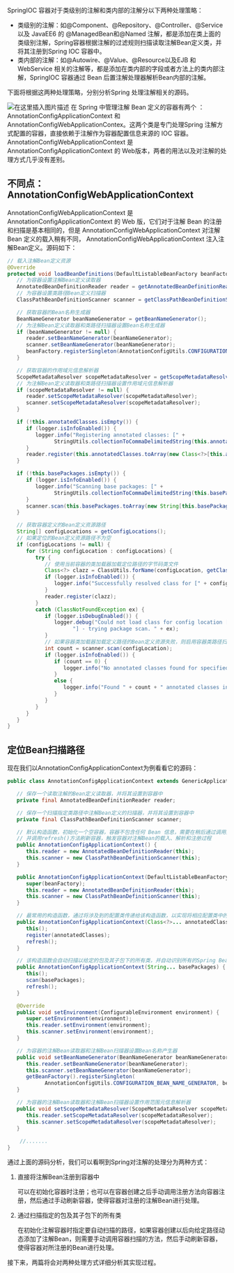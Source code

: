 SpringIOC 容器对于类级别的注解和类内部的注解分以下两种处理策略：

* 类级别的注解：如@Component、@Repository、@Controller、@Service 以及 JavaEE6 的 @ManagedBean和@Named 注解，都是添加在类上面的类级别注解，Spring容器根据注解的过滤规则扫描读取注解Bean定义类，并将其注册到Spring IOC 容器中。
* 类内部的注解：如@Autowire、@Value、@Resource以及EJB 和 WebService 相关的注解等，都是添加在类内部的字段或者方法上的类内部注解，SpringIOC 容器通过 Bean 后置注解处理器解析Bean内部的注解。

下面将根据这两种处理策略，分别分析Spring 处理注解相关的源码。 

 ![在这里插入图片描述](https://img-blog.csdnimg.cn/20201208232158636.png#pic_center)
在 Spring 中管理注解 Bean 定义的容器有两个 ：AnnotationConfigApplicationContext 和 AnnotationConfigWebApplicationContex。这两个类是专门处理Spring 注解方式配置的容器，直接依赖于注解作为容器配置信息来源的 IOC 容器。AnnotationConfigWebApplicationContext 是 AnnotationConfigApplicationContext 的 Web版本，两者的用法以及对注解的处理方式几乎没有差别。

## 不同点：AnnotationConfigWebApplicationContext 

AnnotationConfigWebApplicationContext 是 AnnotationConfigApplicationContext 的 Web 版，它们对于注解 Bean 的注册和扫描是基本相同的，但是 AnnotationConfigWebApplicationContext 对注解Bean 定义的载入稍有不同， AnnotationConfigWebApplicationContext 注入注解Bean定义。源码如下：

```java
// 载入注解Bean定义资源
@Override
protected void loadBeanDefinitions(DefaultListableBeanFactory beanFactory) {
   // 为容器设置注解Bean定义读取器
   AnnotatedBeanDefinitionReader reader = getAnnotatedBeanDefinitionReader(beanFactory);
   // 为容器设置类路径Bean定义扫描器
   ClassPathBeanDefinitionScanner scanner = getClassPathBeanDefinitionScanner(beanFactory);

   // 获取容器的Bean名称生成器
   BeanNameGenerator beanNameGenerator = getBeanNameGenerator();
   // 为注解Bean定义读取器和类路径扫描器设置Bean名称生成器
   if (beanNameGenerator != null) {
      reader.setBeanNameGenerator(beanNameGenerator);
      scanner.setBeanNameGenerator(beanNameGenerator);
      beanFactory.registerSingleton(AnnotationConfigUtils.CONFIGURATION_BEAN_NAME_GENERATOR, beanNameGenerator);
   }

   // 获取容器的作用域元信息解析器
   ScopeMetadataResolver scopeMetadataResolver = getScopeMetadataResolver();
   // 为注解Bean定义读取器和类路径扫描器设置作用域元信息解析器
   if (scopeMetadataResolver != null) {
      reader.setScopeMetadataResolver(scopeMetadataResolver);
      scanner.setScopeMetadataResolver(scopeMetadataResolver);
   }

   if (!this.annotatedClasses.isEmpty()) {
      if (logger.isInfoEnabled()) {
         logger.info("Registering annotated classes: [" +
               StringUtils.collectionToCommaDelimitedString(this.annotatedClasses) + "]");
      }
      reader.register(this.annotatedClasses.toArray(new Class<?>[this.annotatedClasses.size()]));
   }

   if (!this.basePackages.isEmpty()) {
      if (logger.isInfoEnabled()) {
         logger.info("Scanning base packages: [" +
               StringUtils.collectionToCommaDelimitedString(this.basePackages) + "]");
      }
      scanner.scan(this.basePackages.toArray(new String[this.basePackages.size()]));
   }

   // 获取容器定义的Bean定义资源路径
   String[] configLocations = getConfigLocations();
   // 如果定位的Bean定义资源路径不为空
   if (configLocations != null) {
      for (String configLocation : configLocations) {
         try {
            // 使用当前容器的类加载器加载定位路径的字节码类文件
            Class<?> clazz = ClassUtils.forName(configLocation, getClassLoader());
            if (logger.isInfoEnabled()) {
               logger.info("Successfully resolved class for [" + configLocation + "]");
            }
            reader.register(clazz);
         }
         catch (ClassNotFoundException ex) {
            if (logger.isDebugEnabled()) {
               logger.debug("Could not load class for config location [" + configLocation +
                     "] - trying package scan. " + ex);
            }
            // 如果容器类加载器加载定义路径的Bean定义资源失败，则启用容器类路径扫描器扫描给定路径包及其子包中的类
            int count = scanner.scan(configLocation);
            if (logger.isInfoEnabled()) {
               if (count == 0) {
                  logger.info("No annotated classes found for specified class/package [" + configLocation + "]");
               }
               else {
                  logger.info("Found " + count + " annotated classes in package [" + configLocation + "]");
               }
            }
         }
      }
   }
}
```

## 定位Bean扫描路径

现在我们以AnnotationConfigApplicationContext为例看看它的源码：

```java
public class AnnotationConfigApplicationContext extends GenericApplicationContext implements AnnotationConfigRegistry {

   // 保存一个读取注解的Bean定义读取器，并将其设置到容器中
   private final AnnotatedBeanDefinitionReader reader;

   // 保存一个扫描指定类路径中注解Bean定义的扫描器，并将其设置到容器中
   private final ClassPathBeanDefinitionScanner scanner;

   // 默认构造函数，初始化一个空容器，容器不包含任何 Bean 信息，需要在稍后通过调用其register()方法注册配置类
   // 并调用refresh()方法刷新容器，触发容器对注解Bean的载入、解析和注册过程
   public AnnotationConfigApplicationContext() {
      this.reader = new AnnotatedBeanDefinitionReader(this);
      this.scanner = new ClassPathBeanDefinitionScanner(this);
   }

   public AnnotationConfigApplicationContext(DefaultListableBeanFactory beanFactory) {
      super(beanFactory);
      this.reader = new AnnotatedBeanDefinitionReader(this);
      this.scanner = new ClassPathBeanDefinitionScanner(this);
   }

   // 最常用的构造函数，通过将涉及到的配置类传递给该构造函数，以实现将相应配置类中的Bean自动注册到容器中
   public AnnotationConfigApplicationContext(Class<?>... annotatedClasses) {
      this();
      register(annotatedClasses);
      refresh();
   }

   // 该构造函数会自动扫描以给定的包及其子包下的所有类，并自动识别所有的Spring Bean，将其注册到容器中
   public AnnotationConfigApplicationContext(String... basePackages) {
      this();
      scan(basePackages);
      refresh();
   }

   @Override
   public void setEnvironment(ConfigurableEnvironment environment) {
      super.setEnvironment(environment);
      this.reader.setEnvironment(environment);
      this.scanner.setEnvironment(environment);
   }

   // 为容器的注解Bean读取器和注解Bean扫描器设置Bean名称产生器
   public void setBeanNameGenerator(BeanNameGenerator beanNameGenerator) {
      this.reader.setBeanNameGenerator(beanNameGenerator);
      this.scanner.setBeanNameGenerator(beanNameGenerator);
      getBeanFactory().registerSingleton(
            AnnotationConfigUtils.CONFIGURATION_BEAN_NAME_GENERATOR, beanNameGenerator);
   }

   // 为容器的注解Bean读取器和注解Bean扫描器设置作用范围元信息解析器
   public void setScopeMetadataResolver(ScopeMetadataResolver scopeMetadataResolver) {
      this.reader.setScopeMetadataResolver(scopeMetadataResolver);
      this.scanner.setScopeMetadataResolver(scopeMetadataResolver);
   }
    
    //.......
}
```

通过上面的源码分析，我们可以看啊到Spring对注解的处理分为两种方式：

1. 直接将注解Bean注册到容器中

   可以在初始化容器时注册；也可以在容器创建之后手动调用注册方法向容器注册，然后通过手动刷新容器，使得容器对注册的注解Bean进行处理。

2. 通过扫描指定的包及其子包下的所有类
   
   在初始化注解容器时指定要自动扫描的路径，如果容器创建以后向给定路径动态添加了注解Bean，则需要手动调用容器扫描的方法，然后手动刷新容器，使得容器对所注册的Bean进行处理。

接下来，两篇将会对两种处理方式详细分析其实现过程。 

